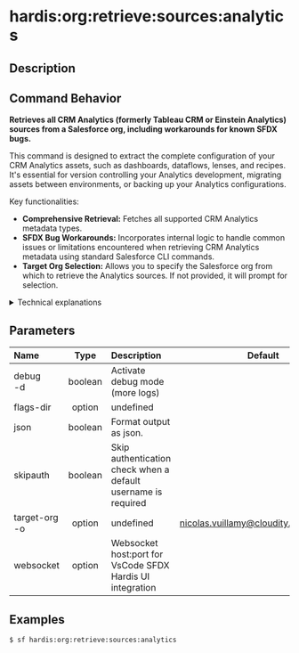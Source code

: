<!-- This file has been generated with command 'sf hardis:doc:plugin:generate'. Please do not update it manually or it may be overwritten -->
# hardis:org:retrieve:sources:analytics

## Description


## Command Behavior

**Retrieves all CRM Analytics (formerly Tableau CRM or Einstein Analytics) sources from a Salesforce org, including workarounds for known SFDX bugs.**

This command is designed to extract the complete configuration of your CRM Analytics assets, such as dashboards, dataflows, lenses, and recipes. It's essential for version controlling your Analytics development, migrating assets between environments, or backing up your Analytics configurations.

Key functionalities:

- **Comprehensive Retrieval:** Fetches all supported CRM Analytics metadata types.
- **SFDX Bug Workarounds:** Incorporates internal logic to handle common issues or limitations encountered when retrieving CRM Analytics metadata using standard Salesforce CLI commands.
- **Target Org Selection:** Allows you to specify the Salesforce org from which to retrieve the Analytics sources. If not provided, it will prompt for selection.

<details>
<summary>Technical explanations</summary>

The command's technical implementation involves:

- **Full Org Manifest Generation:** It first generates a complete `package.xml` for the target org using `buildOrgManifest`. This ensures that all available metadata, including CRM Analytics components, are identified.
- **Analytics Metadata Filtering:** It then filters this comprehensive `package.xml` to include only the CRM Analytics-related metadata types (e.g., `WaveApplication`, `WaveDashboard`, `WaveDataflow`, `WaveLens`, `WaveRecipe`, `WaveXmd`).
- **Filtered `package.xml` Creation:** A new `package.xml` file containing only the filtered CRM Analytics metadata is created temporarily.
- **Salesforce CLI Retrieval:** It executes the `sf project retrieve start` command, using the newly created Analytics-specific `package.xml` to retrieve the sources to your local project.
- **Temporary File Management:** It uses `createTempDir` to manage temporary files and directories created during the process.
- **Interactive Org Selection:** Uses `promptOrgUsernameDefault` to guide the user in selecting the target Salesforce org if not provided via flags.
</details>


## Parameters

| Name              |  Type   | Description                                                   |                Default                 | Required | Options |
|:------------------|:-------:|:--------------------------------------------------------------|:--------------------------------------:|:--------:|:-------:|
| debug<br/>-d      | boolean | Activate debug mode (more logs)                               |                                        |          |         |
| flags-dir         | option  | undefined                                                     |                                        |          |         |
| json              | boolean | Format output as json.                                        |                                        |          |         |
| skipauth          | boolean | Skip authentication check when a default username is required |                                        |          |         |
| target-org<br/>-o | option  | undefined                                                     | nicolas.vuillamy@cloudity.com.playnico |          |         |
| websocket         | option  | Websocket host:port for VsCode SFDX Hardis UI integration     |                                        |          |         |

## Examples

```shell
$ sf hardis:org:retrieve:sources:analytics
```


